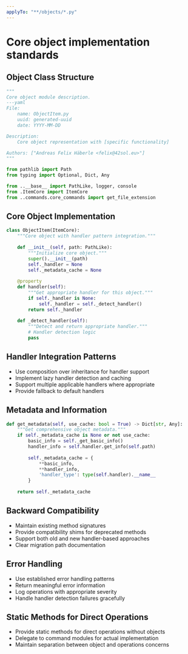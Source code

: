 ```yaml
---
applyTo: "**/objects/*.py"
---
```

# Core object implementation standards

## Object Class Structure
```python
"""
Core object module description.
---yaml
File:
    name: ObjectItem.py
    uuid: generated-uuid
    date: YYYY-MM-DD

Description:
    Core object representation with [specific functionality]

Authors: ["Andreas Felix Häberle <felix@42sol.eu>"]
"""

from pathlib import Path
from typing import Optional, Dict, Any

from ..__base__ import PathLike, logger, console
from .ItemCore import ItemCore
from ..commands.core_commands import get_file_extension
```

## Core Object Implementation
```python
class ObjectItem(ItemCore):
    """Core object with handler pattern integration."""
    
    def __init__(self, path: PathLike):
        """Initialize core object."""
        super().__init__(path)
        self._handler = None
        self._metadata_cache = None
    
    @property
    def handler(self):
        """Get appropriate handler for this object."""
        if self._handler is None:
            self._handler = self._detect_handler()
        return self._handler
    
    def _detect_handler(self):
        """Detect and return appropriate handler."""
        # Handler detection logic
        pass
```

## Handler Integration Patterns
- Use composition over inheritance for handler support
- Implement lazy handler detection and caching
- Support multiple applicable handlers where appropriate
- Provide fallback to default handlers

## Metadata and Information
```python
def get_metadata(self, use_cache: bool = True) -> Dict[str, Any]:
    """Get comprehensive object metadata."""
    if self._metadata_cache is None or not use_cache:
        basic_info = self._get_basic_info()
        handler_info = self.handler.get_info(self.path)
        
        self._metadata_cache = {
            **basic_info,
            **handler_info,
            'handler_type': type(self.handler).__name__
        }
    
    return self._metadata_cache
```

## Backward Compatibility
- Maintain existing method signatures
- Provide compatibility shims for deprecated methods
- Support both old and new handler-based approaches
- Clear migration path documentation

## Error Handling
- Use established error handling patterns
- Return meaningful error information
- Log operations with appropriate severity
- Handle handler detection failures gracefully

## Static Methods for Direct Operations
- Provide static methods for direct operations without objects
- Delegate to command modules for actual implementation
- Maintain separation between object and operations concerns